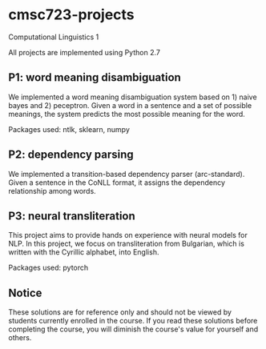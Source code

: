 # cmsc723-projects

Computational Linguistics 1

All projects are implemented using Python 2.7

## P1: word meaning disambiguation

We implemented a word meaning disambiguation system based on 1) naive bayes and 2) peceptron. Given a word in a sentence and a set of possible meanings, the system predicts the most possible meaning for the word.

Packages used: ntlk, sklearn, numpy

## P2: dependency parsing

We implemented a transition-based dependency parser (arc-standard). Given a sentence in the CoNLL format, it assigns the dependency relationship among words.

## P3: neural transliteration

This project aims to provide hands on experience with neural models for NLP. In this project, we focus on transliteration from Bulgarian, which is written with the Cyrillic alphabet, into English.

Packages used: pytorch


## Notice
These solutions are for reference only and should not be viewed by students currently enrolled in the course. If you read these solutions before completing the course, you will diminish the course's value for yourself and others.
